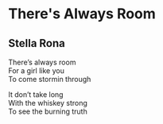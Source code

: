 # There's Always Room
## Stella Rona

There’s always room<br>
For a girl like you<br>
To come stormin through<br> 

It don’t take long <br>
With the whiskey strong<br>
To see the burning truth<br>
